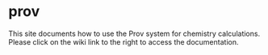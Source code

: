 prov
====

This site documents how to use the Prov system for chemistry calculations. Please click on the wiki link to the right to access the documentation.
